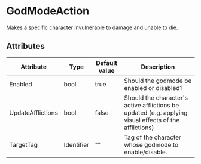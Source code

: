 # GodModeAction

Makes a specific character invulnerable to damage and unable to die.

## Attributes

| Attribute         | Type       | Default value | Description                                                                                            |
|-------------------|------------|---------------|--------------------------------------------------------------------------------------------------------|
| Enabled           | bool       | true          | Should the godmode be enabled or disabled?                                                             |
| UpdateAfflictions | bool       | false         | Should the character's active afflictions be updated (e.g. applying visual effects of the afflictions) |
| TargetTag         | Identifier | ""            | Tag of the character whose godmode to enable/disable.                                                  |



